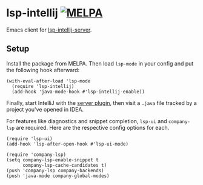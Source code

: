 # lsp-intellij [![MELPA](https://melpa.org/packages/lsp-rust-badge.svg)](https://melpa.org/#/lsp-intellij)
Emacs client for [lsp-intellij-server](https://github.com/Ruin0x11/intellij-lsp-server).

## Setup
Install the package from MELPA. Then load `lsp-mode` in your config and put the following hook afterward:
```emacs-lisp
(with-eval-after-load 'lsp-mode
  (require 'lsp-intellij)
  (add-hook 'java-mode-hook #'lsp-intellij-enable))
```
Finally, start IntelliJ with the [server plugin](https://github.com/Ruin0x11/intellij-lsp-server), then visit a `.java` file tracked by a project you've opened in IDEA.

For features like diagnostics and snippet completion, `lsp-ui` and `company-lsp` are required. Here are the respective config options for each.
```emacs-lisp
(require 'lsp-ui)
(add-hook 'lsp-after-open-hook #'lsp-ui-mode)

(require 'company-lsp)
(setq company-lsp-enable-snippet t
      company-lsp-cache-candidates t)
(push 'company-lsp company-backends)
(push 'java-mode company-global-modes)
```
